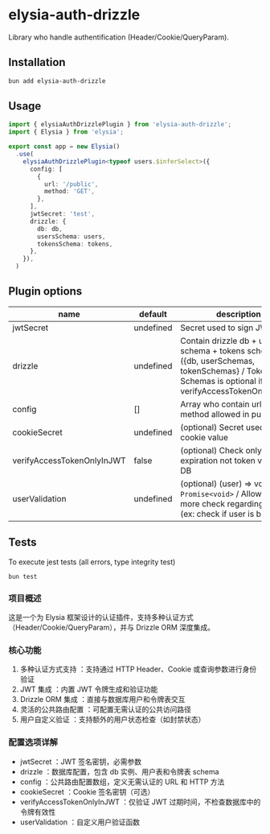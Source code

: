 # elysia-auth-drizzle

Library who handle authentification (Header/Cookie/QueryParam).

## Installation
```bash
bun add elysia-auth-drizzle
```

## Usage

```typescript
import { elysiaAuthDrizzlePlugin } from 'elysia-auth-drizzle';
import { Elysia } from 'elysia';

export const app = new Elysia()
  .use(
    elysiaAuthDrizzlePlugin<typeof users.$inferSelect>({
      config: [
        {
          url: '/public',
          method: 'GET',
        },
      ],
      jwtSecret: 'test',
      drizzle: {
        db: db,
        usersSchema: users,
        tokensSchema: tokens,
      },
    }),
  )
```

## Plugin options

| name                       | default   | description                                                                                                                                            |
|--------------------------|---------|------------------------------------------------------------------------------------------------------------------------------------------------------|
| jwtSecret                  | undefined | Secret used to sign JWT                                                                                                                                |
| drizzle                    | undefined | Contain drizzle db + users schema + tokens schemas ({db, userSchemas, tokenSchemas} / Token Schemas is optional if you use verifyAccessTokenOnlyInJWT) |
| config                     | []        | Array who contain url with method allowed in public                                                                                                    |
| cookieSecret               | undefined | (optional) Secret used to sign cookie value                                                                                                            |
| verifyAccessTokenOnlyInJWT | false     | (optional) Check only JWT expiration not token validity in DB                                                                                          |
| userValidation             | undefined | (optional) (user) => void or `Promise<void>` / Allow to make more check regarding user (ex: check if user is banned)                                   |

## Tests

To execute jest tests (all errors, type integrity test)

```
bun test
```
### 项目概述
这是一个为 Elysia 框架设计的认证插件，支持多种认证方式（Header/Cookie/QueryParam），并与 Drizzle ORM 深度集成。

### 核心功能
1. 多种认证方式支持 ：支持通过 HTTP Header、Cookie 或查询参数进行身份验证
2. JWT 集成 ：内置 JWT 令牌生成和验证功能
3. Drizzle ORM 集成 ：直接与数据库用户和令牌表交互
4. 灵活的公共路由配置 ：可配置无需认证的公共访问路径
5. 用户自定义验证 ：支持额外的用户状态检查（如封禁状态）
### 配置选项详解
- jwtSecret ：JWT 签名密钥，必需参数
- drizzle ：数据库配置，包含 db 实例、用户表和令牌表 schema
- config ：公共路由配置数组，定义无需认证的 URL 和 HTTP 方法
- cookieSecret ：Cookie 签名密钥（可选）
- verifyAccessTokenOnlyInJWT ：仅验证 JWT 过期时间，不检查数据库中的令牌有效性
- userValidation ：自定义用户验证函数